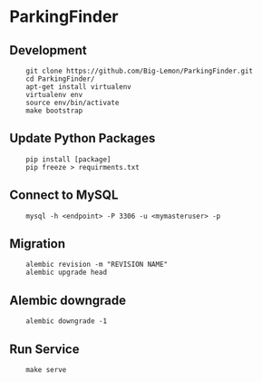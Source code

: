 # ParkingFinder

## Development 
```
	git clone https://github.com/Big-Lemon/ParkingFinder.git
	cd ParkingFinder/
	apt-get install virtualenv
	virtualenv env
	source env/bin/activate
	make bootstrap
```

## Update Python Packages
```
	pip install [package]
	pip freeze > requirments.txt
```

## Connect to MySQL
```
    mysql -h <endpoint> -P 3306 -u <mymasteruser> -p
```

## Migration
```
    alembic revision -m "REVISION NAME"
    alembic upgrade head
```
## Alembic downgrade
```
    alembic downgrade -1
```

## Run Service
```
    make serve
```
